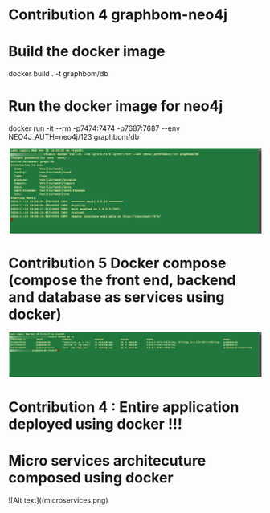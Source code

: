 # Contribution 4 graphbom-neo4j

# Build the docker image
docker build . -t graphbom/db

# Run the docker image for neo4j
docker run -it --rm -p7474:7474 -p7687:7687 --env NEO4J_AUTH=neo4j/123 graphbom/db

![Alt text](neo4j-db.png)

# Contribution 5 Docker compose (compose the front end, backend and database as services using docker)
![Alt text](docker-compose.png)

# Contribution 4 : Entire application deployed using docker !!!

# Micro services architecuture composed using docker

![Alt text]((microservices.png)

